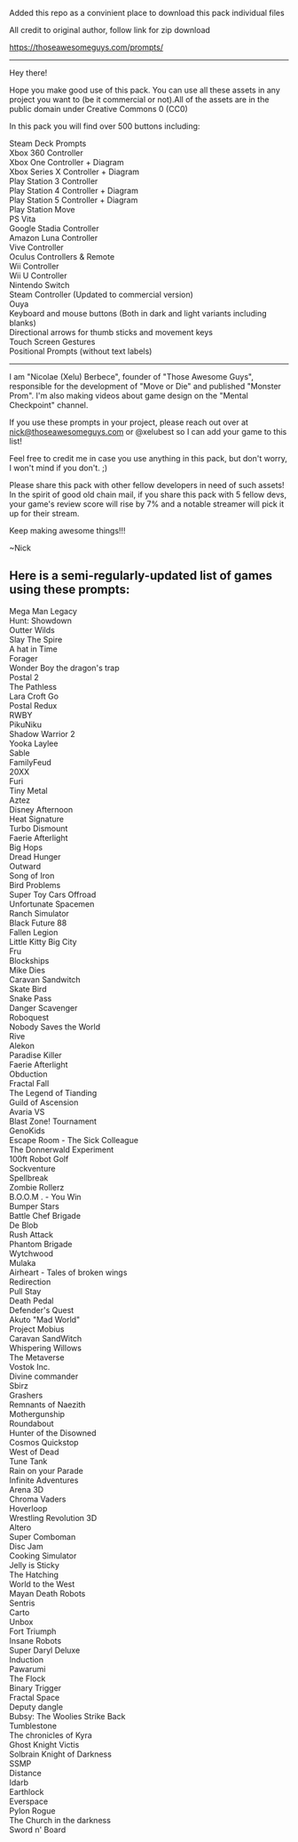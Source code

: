 Added this repo as a convinient place to download this pack individual files

All credit to original author, follow link for zip download

https://thoseawesomeguys.com/prompts/

_____________________________________


Hey there!

Hope you make good use of this pack. You can use all these assets in any project you want to (be it commercial or not).All of the assets are in the public domain under Creative Commons 0 (CC0)

In this pack you will find over 500 buttons including:

Steam Deck Prompts  
Xbox 360 Controller  
Xbox One Controller + Diagram  
Xbox Series X Controller + Diagram  
Play Station 3 Controller  
Play Station 4 Controller + Diagram  
Play Station 5 Controller + Diagram  
Play Station Move  
PS Vita  
Google Stadia Controller  
Amazon Luna Controller  
Vive Controller  
Oculus Controllers & Remote  
Wii Controller  
Wii U Controller  
Nintendo Switch  
Steam Controller (Updated to commercial version)  
Ouya  
Keyboard and mouse buttons (Both in dark and light variants including blanks)  
Directional arrows for thumb sticks and movement keys  
Touch Screen Gestures  
Positional Prompts (without text labels)  

----------------------------------

I am "Nicolae (Xelu) Berbece", founder of "Those Awesome Guys", responsible for the development of "Move or Die" and published "Monster Prom". I'm also making videos about game design on the "Mental Checkpoint" channel.

If you use these prompts in your project, please reach out over at nick@thoseawesomeguys.com or @xelubest so I can add your game to this list!

Feel free to credit me in case you use anything in this pack, but don't worry, I won't mind if you don't. ;)

Please share this pack with other fellow developers in need of such assets! In the spirit of good old chain mail, if you share this pack with 5 fellow devs, your game's review score will rise by 7% and a notable streamer will pick it up for their stream.

Keep making awesome things!!!

~Nick



Here is a semi-regularly-updated list of games using these prompts:
----------------------------
Mega Man Legacy  
Hunt: Showdown  
Outter Wilds  
Slay The Spire  
A hat in Time  
Forager  
Wonder Boy the dragon's trap  
Postal 2  
The Pathless  
Lara Croft Go  
Postal Redux  
RWBY  
PikuNiku  
Shadow Warrior 2  
Yooka Laylee  
Sable  
FamilyFeud  
20XX  
Furi  
Tiny Metal  
Aztez  
Disney Afternoon  
Heat Signature  
Turbo Dismount  
Faerie Afterlight  
Big Hops  
Dread Hunger  
Outward  
Song of Iron  
Bird Problems  
Super Toy Cars Offroad  
Unfortunate Spacemen  
Ranch Simulator  
Black Future 88  
Fallen Legion  
Little Kitty Big City  
Fru  
Blockships  
Mike Dies  
Caravan Sandwitch  
Skate Bird  
Snake Pass  
Danger Scavenger  
Roboquest  
Nobody Saves the World  
Rive  
Alekon  
Paradise Killer  
Faerie Afterlight  
Obduction  
Fractal Fall  
The Legend of Tianding  
Guild of Ascension  
Avaria VS  
Blast Zone! Tournament  
GenoKids  
Escape Room - The Sick Colleague  
The Donnerwald Experiment  
100ft Robot Golf  
Sockventure  
Spellbreak  
Zombie Rollerz  
B.O.O.M . - You Win  
Bumper Stars  
Battle Chef Brigade  
De Blob  
Rush Attack  
Phantom Brigade  
Wytchwood  
Mulaka  
Airheart - Tales of broken wings  
Redirection  
Pull Stay  
Death Pedal  
Defender's Quest  
Akuto "Mad World"  
Project Mobius  
Caravan SandWitch  
Whispering Willows  
The Metaverse  
Vostok Inc.  
Divine commander  
Sbirz  
Grashers  
Remnants of Naezith  
Mothergunship  
Roundabout  
Hunter of the Disowned  
Cosmos Quickstop  
West of Dead  
Tune Tank  
Rain on your Parade  
Infinite Adventures  
Arena 3D  
Chroma Vaders  
Hoverloop  
Wrestling Revolution 3D  
Altero  
Super Comboman  
Disc Jam  
Cooking Simulator  
Jelly is Sticky  
The Hatching  
World to the West  
Mayan Death Robots  
Sentris  
Carto  
Unbox  
Fort Triumph  
Insane Robots  
Super Daryl Deluxe  
Induction  
Pawarumi  
The Flock  
Binary Trigger  
Fractal Space  
Deputy dangle  
Bubsy: The Woolies Strike Back  
Tumblestone  
The chronicles of Kyra  
Ghost Knight Victis  
Solbrain Knight of Darkness  
SSMP  
Distance  
Idarb  
Earthlock  
Everspace  
Pylon Rogue  
The Church in the darkness  
Sword n' Board   
